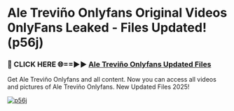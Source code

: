 # Ale Treviño Onlyfans Original Videos 0nlyFans Leaked - Files Updated! (p56j)

<h3>🔴 CLICK HERE 🌐==►► <a href="https://tinyurl.com/ms9xzufz" rel="nofollow">Ale Treviño Onlyfans Updated Files</a></h3>

Get Ale Treviño Onlyfans and all content. Now you can access all videos and pictures of Ale Treviño Onlyfans. New Updated Files 2025!

[![p56j](https://i.imgur.com/ppqm5kG.gif)](https://tinyurl.com/ms9xzufz)
